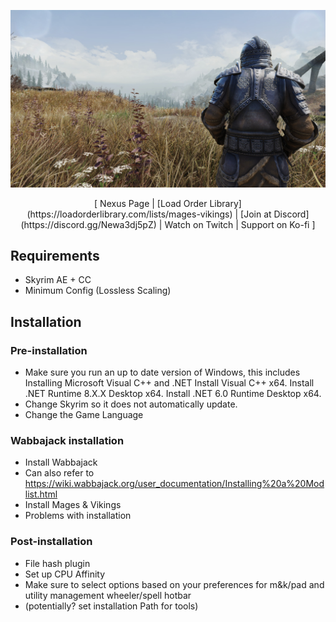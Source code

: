 ![](https://raw.githubusercontent.com/nicolasbertolino/Mages-Vikings/refs/heads/main/banner.jpg)

<p align="center">
  [ Nexus Page |
  [Load Order Library](https://loadorderlibrary.com/lists/mages-vikings) |
  [Join at Discord](https://discord.gg/Newa3dj5pZ) |
  Watch on Twitch |
  Support on Ko-fi ]
</p>


## Requirements
- Skyrim AE + CC
- Minimum Config (Lossless Scaling)

## Installation

### Pre-installation
- Make sure you run an up to date version of Windows, this includes Installing Microsoft Visual C++ and .NET
Install Visual C++ x64.
Install .NET Runtime 8.X.X Desktop x64.
Install .NET 6.0 Runtime Desktop x64.
- Change Skyrim so it does not automatically update.
- Change the Game Language

### Wabbajack installation
- Install Wabbajack
- Can also refer to https://wiki.wabbajack.org/user_documentation/Installing%20a%20Modlist.html
- Install Mages & Vikings
- Problems with installation

### Post-installation
- File hash plugin
- Set up CPU Affinity
- Make sure to select options based on your preferences for m&k/pad and utility management wheeler/spell hotbar
- (potentially? set installation Path for tools)
